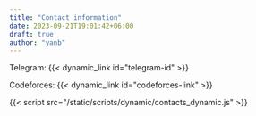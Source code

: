 ```yaml
---
title: "Contact information"
date: 2023-09-21T19:01:42+06:00
draft: true
author: "yanb"
---
```


Telegram: {{< dynamic_link id="telegram-id" >}}

Codeforces: {{< dynamic_link id="codeforces-link" >}}

{{< script src="/static/scripts/dynamic/contacts_dynamic.js" >}}